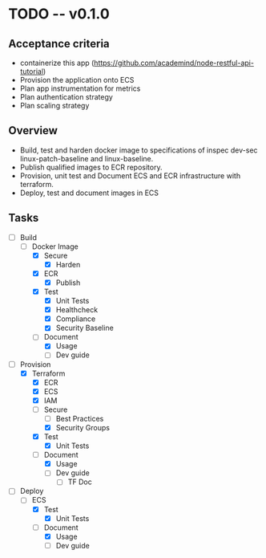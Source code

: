 # TODO -- v0.1.0
## Acceptance criteria
* containerize this app (https://github.com/academind/node-restful-api-tutorial)
* Provision the application onto ECS
* Plan app instrumentation for metrics
* Plan authentication strategy
* Plan scaling strategy
## Overview
* Build, test and harden docker image to specifications of inspec dev-sec linux-patch-baseline and linux-baseline.
* Publish qualified images to ECR repository.
* Provision, unit test and Document ECS and ECR infrastructure with terraform.
* Deploy, test and document images in ECS

## Tasks
* [ ] Build
	* [ ] Docker Image
		* [x] Secure
			* [x] Harden
		* [x] ECR
			* [x] Publish
		* [x] Test
			* [x] Unit Tests
			* [x] Healthcheck
			* [x] Compliance
			* [x] Security Baseline
		* [ ] Document
			* [x] Usage
			* [ ] Dev guide
* [ ] Provision
	* [x] Terraform
		* [x] ECR
		* [x] ECS
		* [x] IAM
		* [ ] Secure
			* [ ] Best Practices
			* [x] Security Groups
		* [x] Test
			* [x] Unit Tests
		* [ ] Document
			* [x] Usage
			* [ ] Dev guide
				* [ ] TF Doc
* [ ] Deploy
	* [ ] ECS
		* [x] Test
			* [x] Unit Tests
		* [ ] Document
			* [x] Usage
			* [ ] Dev guide
